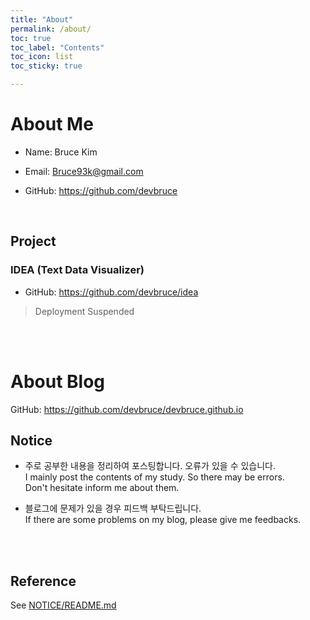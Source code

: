 ```yaml
---
title: "About"
permalink: /about/
toc: true
toc_label: "Contents"
toc_icon: list
toc_sticky: true

---
```


# About Me

- Name: Bruce Kim

- Email: Bruce93k@gmail.com

- GitHub: <https://github.com/devbruce>

<br>

## Project  

### IDEA (Text Data Visualizer)

- GitHub: <https://github.com/devbruce/idea>  

> Deployment Suspended

<br><br>

# About Blog  

GitHub: <https://github.com/devbruce/devbruce.github.io>

## Notice

- 주로 공부한 내용을 정리하여 포스팅합니다. 오류가 있을 수 있습니다.  
I mainly post the contents of my study. So there may be errors.  
Don't hesitate inform me about them.

- 블로그에 문제가 있을 경우 피드백 부탁드립니다.  
If there are some problems on my blog, please give me feedbacks.

<br><br>

## Reference

See [NOTICE/README.md](https://github.com/DevBruce/DevBruce.github.io/blob/master/NOTICE/README.md)
